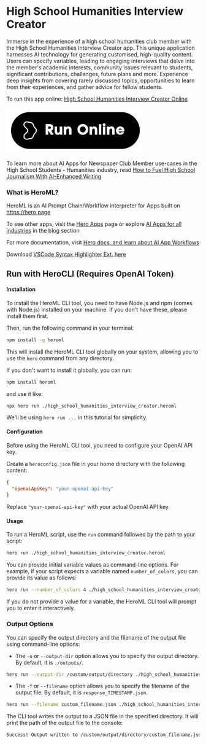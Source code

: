 # High School Humanities Interview Creator

Immerse in the experience of a high school humanities club member with the High School Humanities Interview Creator app. This unique application harnesses AI technology for generating customised, high-quality content. Users can specify variables, leading to engaging interviews that delve into the member's academic interests, community issues relevant to students, significant contributions, challenges, future plans and more. Experience deep insights from covering rarely discussed topics, opportunities to learn from their experiences, and gather advice for fellow students.

To run this app online: [High School Humanities Interview Creator Online](https://hero.page/app/high-school-humanities-interview-creator-customized-high-school-humanities-interviews/RDI9qTGW5E8KR6ejsB0T)

[![Run High School Humanities Interview Creator Online](/assets/run.svg)](https://hero.page/app/high-school-humanities-interview-creator-customized-high-school-humanities-interviews/RDI9qTGW5E8KR6ejsB0T)

To learn more about AI Apps for Newspaper Club Member use-cases in the High School Students - Humanities industry, read [How to Fuel High School Journalism With AI-Enhanced Writing](https://hero.page/blog/ai/high-school-students-humanities/how-to-fuel-high-school-journalism-with-ai-enhanced-writing/170956)

### What is HeroML?
HeroML is an AI Prompt Chain/Workflow interpreter for Apps built on https://hero.page 

To see other apps, visit the [Hero Apps](https://hero.page/apps) page or explore [AI Apps for all industries](https://hero.page/blog) in the blog section

For more documentation, visit [Hero docs, and learn about AI App Workflows](https://hero.page/tutorials/introduction-to-heroml)

Download [VSCode Syntax Highlighter Ext. here](https://marketplace.visualstudio.com/items?itemName=hero-page.heroml)

## Run with HeroCLI (Requires OpenAI Token)

#### Installation

To install the HeroML CLI tool, you need to have Node.js and npm (comes with Node.js) installed on your machine. If you don't have these, please install them first. 

Then, run the following command in your terminal:

```bash
npm install -g heroml
```

This will install the HeroML CLI tool globally on your system, allowing you to use the `hero` command from any directory.

If you don't want to install it globally, you can run:

```bash
npm install heroml
```

and use it like:

```bash
npx hero run ./high_school_humanities_interview_creator.heroml
```

We'll be using `hero run ...` in this tutorial for simplicity.

#### Configuration

Before using the HeroML CLI tool, you need to configure your OpenAI API key. 

Create a `heroconfig.json` file in your home directory with the following content:

```json
{
  "openaiApiKey": "your-openai-api-key"
}
```

Replace `"your-openai-api-key"` with your actual OpenAI API key.

#### Usage

To run a HeroML script, use the `run` command followed by the path to your script:

```bash
hero run ./high_school_humanities_interview_creator.heroml
```

You can provide initial variable values as command-line options. For example, if your script expects a variable named `number_of_colors`, you can provide its value as follows:

```bash
hero run --number_of_colors 4 ./high_school_humanities_interview_creator.heroml
```

If you do not provide a value for a variable, the HeroML CLI tool will prompt you to enter it interactively.

### Output Options

You can specify the output directory and the filename of the output file using command-line options:

- The `-o` or `--output-dir` option allows you to specify the output directory. By default, it is `./outputs/`.

```bash
hero run --output-dir /custom/output/directory ./high_school_humanities_interview_creator.heroml
```

- The `-f` or `--filename` option allows you to specify the filename of the output file. By default, it is `response_TIMESTAMP.json`.

```bash
hero run --filename custom_filename.json ./high_school_humanities_interview_creator.heroml
```

The CLI tool writes the output to a JSON file in the specified directory. It will print the path of the output file to the console:

```bash
Success! Output written to /custom/output/directory/custom_filename.json
```

